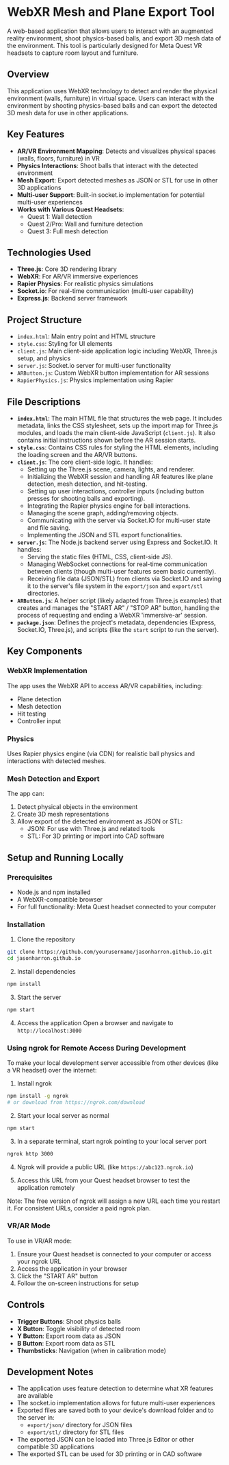 # WebXR Mesh and Plane Export Tool

A web-based application that allows users to interact with an augmented reality environment, shoot physics-based balls, and export 3D mesh data of the environment. This tool is particularly designed for Meta Quest VR headsets to capture room layout and furniture.

## Overview

This application uses WebXR technology to detect and render the physical environment (walls, furniture) in virtual space. Users can interact with the environment by shooting physics-based balls and can export the detected 3D mesh data for use in other applications.

## Key Features

- **AR/VR Environment Mapping**: Detects and visualizes physical spaces (walls, floors, furniture) in VR
- **Physics Interactions**: Shoot balls that interact with the detected environment
- **Mesh Export**: Export detected meshes as JSON or STL for use in other 3D applications
- **Multi-user Support**: Built-in socket.io implementation for potential multi-user experiences
- **Works with Various Quest Headsets**: 
  - Quest 1: Wall detection
  - Quest 2/Pro: Wall and furniture detection
  - Quest 3: Full mesh detection

## Technologies Used

- **Three.js**: Core 3D rendering library
- **WebXR**: For AR/VR immersive experiences
- **Rapier Physics**: For realistic physics simulations
- **Socket.io**: For real-time communication (multi-user capability)
- **Express.js**: Backend server framework

## Project Structure

- `index.html`: Main entry point and HTML structure
- `style.css`: Styling for UI elements
- `client.js`: Main client-side application logic including WebXR, Three.js setup, and physics
- `server.js`: Socket.io server for multi-user functionality
- `ARButton.js`: Custom WebXR button implementation for AR sessions
- `RapierPhysics.js`: Physics implementation using Rapier

## File Descriptions

*   **`index.html`**: The main HTML file that structures the web page. It includes metadata, links the CSS stylesheet, sets up the import map for Three.js modules, and loads the main client-side JavaScript (`client.js`). It also contains initial instructions shown before the AR session starts.
*   **`style.css`**: Contains CSS rules for styling the HTML elements, including the loading screen and the AR/VR buttons.
*   **`client.js`**: The core client-side logic. It handles:
    *   Setting up the Three.js scene, camera, lights, and renderer.
    *   Initializing the WebXR session and handling AR features like plane detection, mesh detection, and hit-testing.
    *   Setting up user interactions, controller inputs (including button presses for shooting balls and exporting).
    *   Integrating the Rapier physics engine for ball interactions.
    *   Managing the scene graph, adding/removing objects.
    *   Communicating with the server via Socket.IO for multi-user state and file saving.
    *   Implementing the JSON and STL export functionalities.
*   **`server.js`**: The Node.js backend server using Express and Socket.IO. It handles:
    *   Serving the static files (HTML, CSS, client-side JS).
    *   Managing WebSocket connections for real-time communication between clients (though multi-user features seem basic currently).
    *   Receiving file data (JSON/STL) from clients via Socket.IO and saving it to the server's file system in the `export/json` and `export/stl` directories.
*   **`ARButton.js`**: A helper script (likely adapted from Three.js examples) that creates and manages the "START AR" / "STOP AR" button, handling the process of requesting and ending a WebXR 'immersive-ar' session.
*   **`package.json`**: Defines the project's metadata, dependencies (Express, Socket.IO, Three.js), and scripts (like the `start` script to run the server).

## Key Components

### WebXR Implementation
The app uses the WebXR API to access AR/VR capabilities, including:
- Plane detection
- Mesh detection
- Hit testing
- Controller input

### Physics
Uses Rapier physics engine (via CDN) for realistic ball physics and interactions with detected meshes.

### Mesh Detection and Export
The app can:
1. Detect physical objects in the environment
2. Create 3D mesh representations
3. Allow export of the detected environment as JSON or STL:
   - JSON: For use with Three.js and related tools
   - STL: For 3D printing or import into CAD software

## Setup and Running Locally

### Prerequisites
- Node.js and npm installed
- A WebXR-compatible browser
- For full functionality: Meta Quest headset connected to your computer

### Installation

1. Clone the repository
```bash
git clone https://github.com/yourusername/jasonharron.github.io.git
cd jasonharron.github.io
```

2. Install dependencies
```bash
npm install
```

3. Start the server
```bash
npm start
```

4. Access the application
Open a browser and navigate to `http://localhost:3000`

### Using ngrok for Remote Access During Development

To make your local development server accessible from other devices (like a VR headset) over the internet:

1. Install ngrok
```bash
npm install -g ngrok
# or download from https://ngrok.com/download
```

2. Start your local server as normal
```bash
npm start
```

3. In a separate terminal, start ngrok pointing to your local server port
```bash
ngrok http 3000
```

4. Ngrok will provide a public URL (like `https://abc123.ngrok.io`)

5. Access this URL from your Quest headset browser to test the application remotely

Note: The free version of ngrok will assign a new URL each time you restart it. For consistent URLs, consider a paid ngrok plan.

### VR/AR Mode

To use in VR/AR mode:
1. Ensure your Quest headset is connected to your computer or access your ngrok URL
2. Access the application in your browser
3. Click the "START AR" button
4. Follow the on-screen instructions for setup

## Controls

- **Trigger Buttons**: Shoot physics balls
- **X Button**: Toggle visibility of detected room
- **Y Button**: Export room data as JSON
- **B Button**: Export room data as STL
- **Thumbsticks**: Navigation (when in calibration mode)

## Development Notes

- The application uses feature detection to determine what XR features are available
- The socket.io implementation allows for future multi-user experiences
- Exported files are saved both to your device's download folder and to the server in:
  - `export/json/` directory for JSON files
  - `export/stl/` directory for STL files
- The exported JSON can be loaded into Three.js Editor or other compatible 3D applications
- The exported STL can be used for 3D printing or in CAD software
